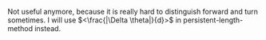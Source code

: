 Not useful anymore, because it is really hard to distinguish forward and turn sometimes. I will use $<\frac{|\Delta \theta|}{d}>$ in persistent-length-method instead.